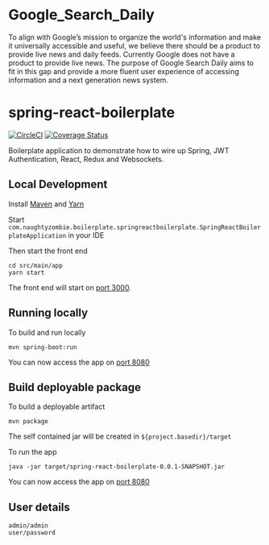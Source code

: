 # Google_Search_Daily
To align with Google’s mission to organize the world's information and make it universally accessible and useful, we believe there should be a product to provide live news and daily feeds. Currently Google does not have a product to provide live news. The purpose of Google Search Daily aims to fit in this gap and provide a more fluent user experience of accessing information and a next generation news system.


# spring-react-boilerplate

[![CircleCI](https://circleci.com/gh/pram/spring-react-boilerplate.svg?style=svg)](https://circleci.com/gh/pram/spring-react-boilerplate) [![Coverage Status](https://coveralls.io/repos/github/pram/spring-react-boilerplate/badge.svg?branch=master)](https://coveralls.io/github/pram/spring-react-boilerplate?branch=master)

Boilerplate application to demonstrate how to wire up Spring, JWT Authentication, React, Redux and Websockets.

## Local Development

Install [Maven](https://maven.apache.org/) and [Yarn](https://yarnpkg.com)

Start `com.naughtyzombie.boilerplate.springreactboilerplate.SpringReactBoilerplateApplication` in your IDE

Then start the front end

    cd src/main/app
    yarn start
    
The front end will start on [port 3000](http://localhost:3000).

## Running locally

To build and run locally

    mvn spring-boot:run
    
You can now access the app on [port 8080](http://localhost:8080)

## Build deployable package

To build a deployable artifact

    mvn package
    
The self contained jar will be created in `${project.basedir}/target`

To run the app

    java -jar target/spring-react-boilerplate-0.0.1-SNAPSHOT.jar
    
You can now access the app on [port 8080](http://localhost:8080)    

## User details

    admin/admin
    user/password
